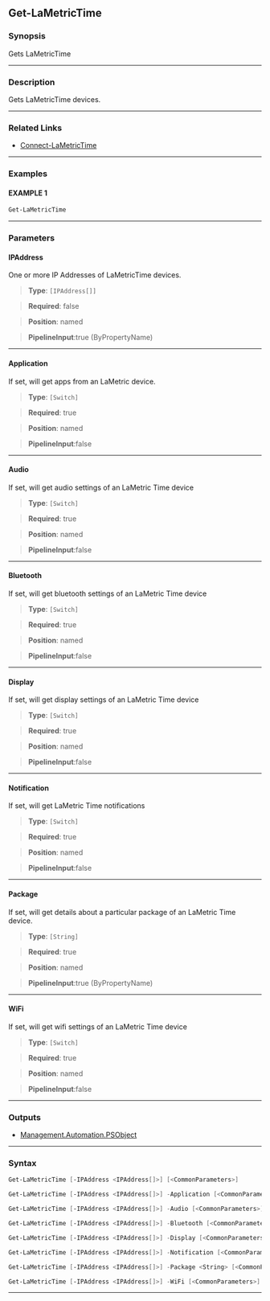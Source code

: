 Get-LaMetricTime
----------------
### Synopsis
Gets LaMetricTime

---
### Description

Gets LaMetricTime devices.

---
### Related Links
* [Connect-LaMetricTime](Connect-LaMetricTime.md)



---
### Examples
#### EXAMPLE 1
```PowerShell
Get-LaMetricTime
```

---
### Parameters
#### **IPAddress**

One or more IP Addresses of LaMetricTime devices.



> **Type**: ```[IPAddress[]]```

> **Required**: false

> **Position**: named

> **PipelineInput**:true (ByPropertyName)



---
#### **Application**

If set, will get apps from an LaMetric device.



> **Type**: ```[Switch]```

> **Required**: true

> **Position**: named

> **PipelineInput**:false



---
#### **Audio**

If set, will get audio settings of an LaMetric Time device



> **Type**: ```[Switch]```

> **Required**: true

> **Position**: named

> **PipelineInput**:false



---
#### **Bluetooth**

If set, will get bluetooth settings of an LaMetric Time device



> **Type**: ```[Switch]```

> **Required**: true

> **Position**: named

> **PipelineInput**:false



---
#### **Display**

If set, will get display settings of an LaMetric Time device



> **Type**: ```[Switch]```

> **Required**: true

> **Position**: named

> **PipelineInput**:false



---
#### **Notification**

If set, will get LaMetric Time notifications



> **Type**: ```[Switch]```

> **Required**: true

> **Position**: named

> **PipelineInput**:false



---
#### **Package**

If set, will get details about a particular package of an LaMetric Time device.



> **Type**: ```[String]```

> **Required**: true

> **Position**: named

> **PipelineInput**:true (ByPropertyName)



---
#### **WiFi**

If set, will get wifi settings of an LaMetric Time device



> **Type**: ```[Switch]```

> **Required**: true

> **Position**: named

> **PipelineInput**:false



---
### Outputs
* [Management.Automation.PSObject](https://learn.microsoft.com/en-us/dotnet/api/System.Management.Automation.PSObject)




---
### Syntax
```PowerShell
Get-LaMetricTime [-IPAddress <IPAddress[]>] [<CommonParameters>]
```
```PowerShell
Get-LaMetricTime [-IPAddress <IPAddress[]>] -Application [<CommonParameters>]
```
```PowerShell
Get-LaMetricTime [-IPAddress <IPAddress[]>] -Audio [<CommonParameters>]
```
```PowerShell
Get-LaMetricTime [-IPAddress <IPAddress[]>] -Bluetooth [<CommonParameters>]
```
```PowerShell
Get-LaMetricTime [-IPAddress <IPAddress[]>] -Display [<CommonParameters>]
```
```PowerShell
Get-LaMetricTime [-IPAddress <IPAddress[]>] -Notification [<CommonParameters>]
```
```PowerShell
Get-LaMetricTime [-IPAddress <IPAddress[]>] -Package <String> [<CommonParameters>]
```
```PowerShell
Get-LaMetricTime [-IPAddress <IPAddress[]>] -WiFi [<CommonParameters>]
```
---
